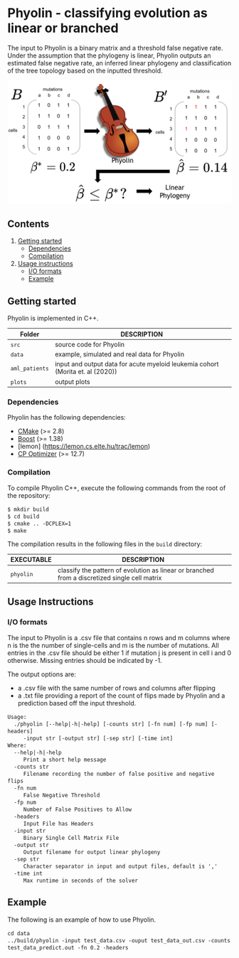 # Phyolin - classifying evolution as linear or branched 

The input to Phyolin is a binary matrix and a threshold false negative rate.  Under the assumption that the phylogeny is linear, Phyolin outputs an estimated false negative rate, an inferred linear phylogeny and classification of the tree topology based on the inputted threshold. 

![Overview of Phyolin](Figure1.png)

## Contents

  1. [Getting started](#start)
     * [Dependencies](#dep)
     * [Compilation](#comp)
  2. [Usage instructions](#usage)
     * [I/O formats](#io)
     * [Example](#example)

     

<a name="start"></a>
## Getting started

Phyolin is implemented in C++. 

| Folder    | DESCRIPTION                                                  |
| --------- | ------------------------------------------------------------ |
| `src`     | source code for Phyolin                                      |
| `data`    | example, simulated and real data for Phyolin                             
| `aml_patients`| input and output data for acute myeloid leukemia cohort (Morita et. al (2020)) |re
| `plots`   | output plots 


<a name="dep"></a>

### Dependencies   

Phyolin has the following dependencies:


* [CMake](http://www.cmake.org/) (>= 2.8)
* [Boost](http://www.boost.org) (>= 1.38)
* [lemon] (https://lemon.cs.elte.hu/trac/lemon)
* [CP Optimizer](https://www.ibm.com/analytics/cplex-cp-optimizer) (>= 12.7)

<a name="comp"></a>
### Compilation

To compile Phyolin C++, execute the following commands from the root of the repository:

    $ mkdir build
    $ cd build
    $ cmake .. -DCPLEX=1
    $ make 


The compilation results in the following files in the `build` directory:

EXECUTABLE | DESCRIPTION
-----------|-------------
`phyolin`  | classify the pattern of evolution as linear or branched from a discretized single cell matrix |

<a name="usage"></a>
## Usage Instructions

<a name="io"></a>
### I/O formats
The input to Phyolin is a .csv file that contains n rows and m columns where n is the the number of single-cells and m is the number of mutations.  All entries in the .csv file should be either 1 if mutation j is present in cell i and 0 otherwise. Missing entries should be indicated by -1.  

The output options are:
* a .csv file with the same number of rows and columns after flipping
* a .txt file providing a report of the count of flips made by Phyolin and a prediction based off the input threshold.




```
Usage:
  ./phyolin [--help|-h|-help] [-counts str] [-fn num] [-fp num] [-headers]
     -input str [-output str] [-sep str] [-time int]
Where:
  --help|-h|-help
     Print a short help message
  -counts str
     Filename recording the number of false positive and negative flips
  -fn num
     False Negative Threshold
  -fp num
     Number of False Positives to Allow
  -headers
     Input File has Headers
  -input str
     Binary Single Cell Matrix File
  -output str
     Output filename for output linear phylogeny
  -sep str
     Character separator in input and output files, default is ','
  -time int
     Max runtime in seconds of the solver
```
<a name="example"></a>
## Example
The following is an example of how to use Phyolin.

```
cd data
../build/phyolin -input test_data.csv -ouput test_data_out.csv -counts test_data_predict.out -fn 0.2 -headers

```
